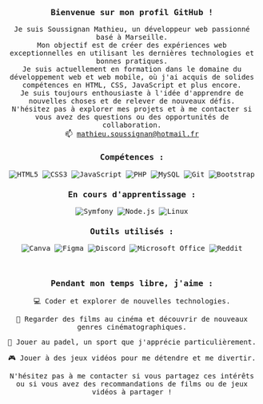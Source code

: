 <div align="center">

<samp>

<h3>Bienvenue sur mon profil GitHub !</h3>

Je suis Soussignan Mathieu, un développeur web passionné basé à Marseille.<br>
Mon objectif est de créer des expériences web exceptionnelles en utilisant les dernières technologies et bonnes pratiques.<br>
Je suis actuellement en formation dans le domaine du développement web et web mobile, où j'ai acquis de solides compétences en HTML, CSS, JavaScript et plus encore.<br>
Je suis toujours enthousiaste à l'idée d'apprendre de nouvelles choses et de relever de nouveaux défis.<br>
N'hésitez pas à explorer mes projets et à me contacter si vous avez des questions ou des opportunités de collaboration.<br>
📫 [mathieu.soussignan@hotmail.fr](mailto:mathieu.soussignan@hotmail.fr)

<h3>Compétences :</h3>

![HTML5](https://img.shields.io/badge/HTML5-%23E34F26.svg?style=for-the-badge&logo=html5&logoColor=white)
![CSS3](https://img.shields.io/badge/CSS3-%231572B6.svg?style=for-the-badge&logo=css3&logoColor=white)
![JavaScript](https://img.shields.io/badge/JavaScript-%23323330.svg?style=for-the-badge&logo=javascript&logoColor=%23F7DF1E)
![PHP](https://img.shields.io/badge/PHP-%777BB4.svg?style=for-the-badge&logo=php&logoColor=white)
![MySQL](https://img.shields.io/badge/MySQL-%2300f.svg?style=for-the-badge&logo=mysql&logoColor=white)
![Git](https://img.shields.io/badge/Git-%23F05033.svg?style=for-the-badge&logo=git&logoColor=white)
![Bootstrap](https://img.shields.io/badge/Bootstrap-%23563D7C.svg?style=for-the-badge&logo=bootstrap&logoColor=white)

<h3>En cours d'apprentissage :</h3>

![Symfony](https://img.shields.io/badge/Symfony-%23hotpink.svg?style=for-the-badge&logo=symfony&logoColor=white)
![Node.js](https://img.shields.io/badge/Node.js-%236DA55F.svg?style=for-the-badge&logo=node.js&logoColor=white)
![Linux](https://img.shields.io/badge/Linux-%2335ad3b.svg?style=for-the-badge&logo=linux&logoColor=white)

<h3>Outils utilisés :</h3>

![Canva](https://img.shields.io/badge/Canva-%2336b9ff.svg?style=for-the-badge&logo=canva&logoColor=white)
![Figma](https://img.shields.io/badge/Figma-%239e0b0b.svg?style=for-the-badge&logo=figma&logoColor=white)
![Discord](https://img.shields.io/badge/Discord-%235865F2.svg?style=for-the-badge&logo=discord&logoColor=white)
![Microsoft Office](https://img.shields.io/badge/Microsoft_Office-%23D83B01.svg?style=for-the-badge&logo=microsoft-office&logoColor=white)
![Reddit](https://img.shields.io/badge/Reddit-%23FF4500.svg?style=for-the-badge&logo=Reddit&logoColor=white)

<br>

<h3>Pendant mon temps libre, j'aime :</h3>

 💻 Coder et explorer de nouvelles technologies.
 
 
 🎥 Regarder des films au cinéma et découvrir de nouveaux genres cinématographiques.
 
 
 🎾 Jouer au padel, un sport que j'apprécie particulièrement.
 
 
 🎮 Jouer à des jeux vidéos pour me détendre et me divertir.
 
 

N'hésitez pas à me contacter si vous partagez ces intérêts ou si vous avez des recommandations de films ou de jeux vidéos à partager !

</samp>

</div>
